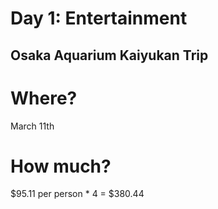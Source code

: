 # Day 1: Entertainment

## Osaka Aquarium Kaiyukan Trip

# Where?
March 11th

# How much?
$95.11 per person * 4 = $380.44
